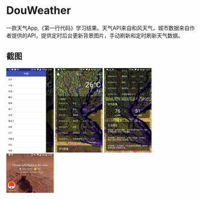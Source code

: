 # DouWeather
一款天气App,《第一行代码》学习结果。天气API来自和风天气，城市数据来自作者提供的API，提供定时后台更新背景图片，手动刷新和定时刷新天气数据。

## 截图
<img src="https://github.com/SteveJChao/DouWeather/blob/master/Screenshot/drawer.png" width="25%" height="25%" />
<img src="https://github.com/SteveJChao/DouWeather/blob/master/Screenshot/weather1.png" width="25%" height="25%" />
<img src="https://github.com/SteveJChao/DouWeather/blob/master/Screenshot/weather2.png" width="25%" height="25%" />

<img src="https://github.com/SteveJChao/DouWeather/blob/master/Screenshot/icon.png" width="25%" height="25%" />
